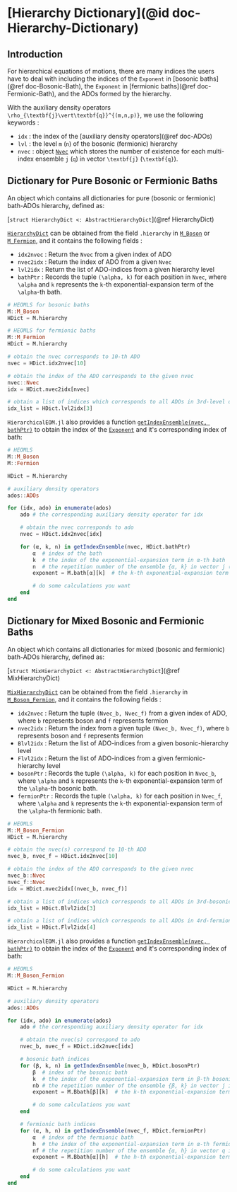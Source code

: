 # [Hierarchy Dictionary](@id doc-Hierarchy-Dictionary)
## Introduction
For hierarchical equations of motions, there are many indices the users have to deal with including the indices of the `Exponent` in [bosonic baths](@ref doc-Bosonic-Bath), the `Exponent` in [fermionic baths](@ref doc-Fermionic-Bath), and the ADOs formed by the hierarchy.

With the auxiliary density operators ``\rho_{\textbf{j}\vert\textbf{q}}^{(m,n,p)}``, we use the following keywords :
 - `idx` : the index of the [auxiliary density operators](@ref doc-ADOs)
 - `lvl` : the level ``m`` (``n``) of the bosonic (fermionic) hierarchy
 - `nvec` : object [`Nvec`](@ref) which stores the number of existence for each multi-index ensemble ``j`` (``q``) in vector ``\textbf{j}`` (``\textbf{q}``).

## Dictionary for Pure Bosonic or Fermionic Baths
An object which contains all dictionaries for pure (bosonic or fermionic) bath-ADOs hierarchy, defined as:

[`struct HierarchyDict <: AbstractHierarchyDict`](@ref HierarchyDict)

[`HierarchyDict`](@ref) can be obtained from the field `.hierarchy` in [`M_Boson`](@ref) or [`M_Fermion`](@ref), and it contains the following fields :
 - `idx2nvec` : Return the `Nvec` from a given index of ADO
 - `nvec2idx` : Return the index of ADO from a given `Nvec`
 - `lvl2idx` : Return the list of ADO-indices from a given hierarchy level
 - `bathPtr` : Records the tuple ``(\alpha, k)`` for each position in `Nvec`, where ``\alpha`` and ``k`` represents the ``k``-th exponential-expansion term of the ``\alpha``-th bath.

```julia
# HEOMLS for bosonic baths
M::M_Boson
HDict = M.hierarchy

# HEOMLS for fermionic baths
M::M_Fermion
HDict = M.hierarchy

# obtain the nvec corresponds to 10-th ADO
nvec = HDict.idx2nvec[10]

# obtain the index of the ADO corresponds to the given nvec
nvec::Nvec
idx = HDict.nvec2idx[nvec]

# obtain a list of indices which corresponds to all ADOs in 3rd-level of hierarchy
idx_list = HDict.lvl2idx[3] 
```

`HierarchicalEOM.jl` also provides a function [`getIndexEnsemble(nvec, bathPtr)`](@ref) to obtain the index of the [`Exponent`](@ref) and it's corresponding index of bath:
```julia
# HEOMLS
M::M_Boson
M::Fermion

HDict = M.hierarchy

# auxiliary density operators
ados::ADOs

for (idx, ado) in enumerate(ados)
    ado # the corresponding auxiliary density operator for idx

    # obtain the nvec corresponds to ado
    nvec = HDict.idx2nvec[idx]

    for (α, k, n) in getIndexEnsemble(nvec, HDict.bathPtr)
        α  # index of the bath
        k  # the index of the exponential-expansion term in α-th bath
        n  # the repetition number of the ensemble {α, k} in vector j (or q) in ADOs
        exponent = M.bath[α][k]  # the k-th exponential-expansion term in α-th bath

        # do some calculations you want
    end
end
```

## Dictionary for Mixed Bosonic and Fermionic Baths
An object which contains all dictionaries for mixed (bosonic and fermionic) bath-ADOs hierarchy, defined as:

[`struct MixHierarchyDict <: AbstractHierarchyDict`](@ref MixHierarchyDict)

[`MixHierarchyDict`](@ref) can be obtained from the field `.hierarchy` in [`M_Boson_Fermion`](@ref), and it contains the following fields :
 - `idx2nvec` : Return the tuple `(Nvec_b, Nvec_f)` from a given index of ADO, where `b` represents boson and `f` represents fermion
 - `nvec2idx` : Return the index from a given tuple `(Nvec_b, Nvec_f)`, where `b` represents boson and `f` represents fermion
 - `Blvl2idx` : Return the list of ADO-indices from a given bosonic-hierarchy level
 - `Flvl2idx` : Return the list of ADO-indices from a given fermionic-hierarchy level
 - `bosonPtr` : Records the tuple ``(\alpha, k)`` for each position in `Nvec_b`, where ``\alpha`` and ``k`` represents the ``k``-th exponential-expansion term of the ``\alpha``-th bosonic bath.
 - `fermionPtr` : Records the tuple ``(\alpha, k)`` for each position in `Nvec_f`, where ``\alpha`` and ``k`` represents the ``k``-th exponential-expansion term of the ``\alpha``-th fermionic bath.

```julia
# HEOMLS 
M::M_Boson_Fermion
HDict = M.hierarchy

# obtain the nvec(s) correspond to 10-th ADO
nvec_b, nvec_f = HDict.idx2nvec[10]

# obtain the index of the ADO corresponds to the given nvec
nvec_b::Nvec
nvec_f::Nvec
idx = HDict.nvec2idx[(nvec_b, nvec_f)]

# obtain a list of indices which corresponds to all ADOs in 3rd-bosonic-level of hierarchy
idx_list = HDict.Blvl2idx[3] 

# obtain a list of indices which corresponds to all ADOs in 4rd-fermionic-level of hierarchy
idx_list = HDict.Flvl2idx[4] 
```

`HierarchicalEOM.jl` also provides a function [`getIndexEnsemble(nvec, bathPtr)`](@ref) to obtain the index of the [`Exponent`](@ref) and it's corresponding index of bath:
```julia
# HEOMLS
M::M_Boson_Fermion

HDict = M.hierarchy

# auxiliary density operators
ados::ADOs

for (idx, ado) in enumerate(ados)
    ado # the corresponding auxiliary density operator for idx

    # obtain the nvec(s) correspond to ado
    nvec_b, nvec_f = HDict.idx2nvec[idx]

    # bosonic bath indices
    for (β, k, n) in getIndexEnsemble(nvec_b, HDict.bosonPtr)
        β  # index of the bosonic bath
        k  # the index of the exponential-expansion term in β-th bosonic bath
        nb # the repetition number of the ensemble {β, k} in vector j in ADOs
        exponent = M.Bbath[β][k]  # the k-th exponential-expansion term in β-th bosonic bath

        # do some calculations you want
    end

    # fermionic bath indices
    for (α, h, n) in getIndexEnsemble(nvec_f, HDict.fermionPtr)
        α  # index of the fermionic bath
        h  # the index of the exponential-expansion term in α-th fermionic bath
        nf # the repetition number of the ensemble {α, h} in vector q in ADOs
        exponent = M.Bbath[α][h]  # the h-th exponential-expansion term in α-th fermionic bath

        # do some calculations you want
    end
end
```